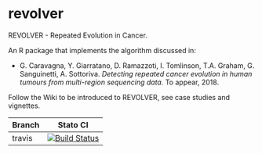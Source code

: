 # revolver
REVOLVER - Repeated Evolution in Cancer.

An R package that implements the algorithm discussed in: 

* G. Caravagna, Y. Giarratano, D. Ramazzoti, I. Tomlinson, T.A. Graham, G. Sanguinetti, A. Sottoriva. *Detecting repeated cancer evolution in human tumours from multi-region sequencing data.* To appear, 2018.

Follow the Wiki to be introduced to REVOLVER, see case studies and vignettes.

| Branch              | Stato CI      |
|---------------------|---------------|
| travis | [![Build Status](https://travis-ci.org/caravagn/revolver.svg?branch=travis)](https://travis-ci.org/caravagn/revolver) |

